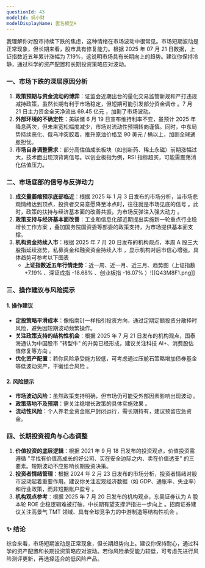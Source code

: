 ```yaml
---
questionId: 43
modelId: 蚂小财
modelDisplayName: 匿名模型H
---
```

我理解你对股市持续下跌的焦虑，这种情绪在市场波动中很常见。市场短期波动是正常现象，但长期来看，股市具有修复能力。根据 2025 年 07 月 21 日数据，上证指数近五年累计涨幅为 7.19%，这说明市场具有长期向上的趋势。建议你保持冷静，通过科学的资产配置和长期投资策略应对波动。

### 一、市场下跌的深层原因分析

1. **政策预期与资金流动的博弈**：证监会近期出台的量化交易监管新规和严打违规减持政策，虽然长期有利于市场稳定，但短期可能引发部分资金调仓 。7 月 21 日主力资金全天净流出 69.45 亿元 ，加剧了市场波动。
2. **外部环境的不确定性**：美联储 6 月 19 日宣布维持利率不变，虽预计 2025 年降息两次，但未来宽松幅度减少，市场对流动性预期转向谨慎。同时，中东局势持续恶化、俄乌冲突胶着，推升原油价格至 90 美元 / 桶以上，加剧全球通胀担忧。
3. **市场自身调整需求**：部分高估值成长板块（如创新药、稀土永磁）前期涨幅过大，技术面出现顶背离信号。以创业板指为例，RSI 指标超买，可能需震荡消化估值压力。

### 二、市场底部的信号与反弹动力

1. **成交量萎缩预示底部临近**：根据 2025 年 1 月 3 日发布的市场分析，当市场悲观情绪达到顶点，投资者交易意愿降至冰点时，往往就是市场见底的信号 。此时，政策的扶持与经济基本面的改善共振，为市场反弹注入强大动力 。
2. **政策支持与经济基本面改善**：工业和信息化部近期提出实施新一轮重点行业稳增长工作方案 ，叠加国务院国资委等部委的政策支持，为市场提供基本面支撑。
3. **机构资金持续入市**：根据 2025 年 7 月 20 日发布的机构观点，本周 A 股三大股指延续涨势，私募资金和融资资金持续入市 ，显示机构对后市信心增强。具体趋势可参考以下图表
    - **上证指数近五年行情走势**：近一周、近一月、近三月、趋势图（上证指数 +7.19% 、深证成指 -18.68% 、创业板指 -16.07% ）![[Q43M8F1.png]]

### 三、操作建议与风险提示

#### 1. 操作建议

- **定投策略平滑成本**：像指南针一样指引投资方向，通过定期定额投资分散择时风险，避免因短期波动频繁操作。
- **关注政策支持的结构性机会**：根据 2025 年 7 月 21 日发布的机构观点，国泰海通认为中国股市 "转型牛" 的升势已经形成，建议关注科技 AI+、消费股估值修复等方向 。
- **优化资产配置**：若你风险承受能力较低，可考虑通过压舱石策略增加债券基金等低波动资产，平衡组合风险 。

#### 2. 风险提示

- **市场波动风险**：虽然政策支持明确，但市场仍可能受外部因素影响出现波动 。
- **政策落地不及预期**：需关注稳增长政策的具体实施效果 。
- **流动性风险**：个人养老金资金账户封闭运行，需长期持有，建议预留应急资金。

### 四、长期投资视角与心态调整

1. **价值投资的底层逻辑**：根据 2021 年 9 月 18 日发布的投资观点，价值投资需遵循 "寻找有价值高成长的好公司、买在安全边际之内、卖在价值透支" 的三要素。短期波动不应影响长期投资决策。
2. **投资者情绪管理**：根据 2024 年 2 月 23 日发布的市场分析，投资者情绪对股市波动起着重要作用。建议你关注宏观经济数据（如 GDP、通胀率、失业率）和行业政策，而非短期账户盈亏 。
3. **机构观点参考**：根据 2025 年 7 月 20 日发布的机构观点，东吴证券认为 A 股本轮 ROE 企稳逻辑难被打破，中长期有望支撑沪指进一步向上 。招商证券建议关注高景气 TMT 领域、具有全球竞争力的中游制造等结构性机会 。

### ✨ 结论

综合来看，市场短期波动是正常现象，但长期趋势向上。建议你保持耐心，通过科学的资产配置和长期投资策略应对波动。若你风险承受能力较低，可考虑先进行风险测评更新，再选择适合的低风险产品。